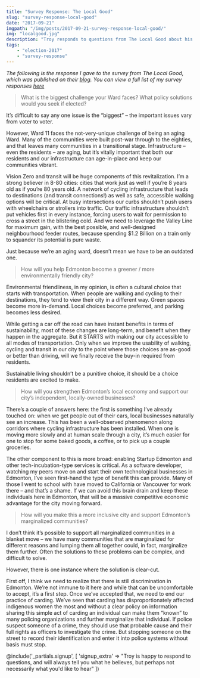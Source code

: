 ```yaml
---
title: "Survey Response: The Local Good"
slug: "survey-response-local-good"
date: "2017-09-21"
imgpath: "/img/posts/2017-09-21-survey-response-local-good/"
img: "localgood.jpg"
description: "Troy responds to questions from The Local Good about his vision for the city"
tags: 
    - "election-2017"
    - "survey-response"
---
```


*The following is the response I gave to the survey from The Local Good, which was published on their [blog](http://www.thelocalgood.ca/election-2017-questionnaire-response-troy-pavlek-ward-11/). You can view a full list of my survey responses [here](/survey-responses)*

> What is the biggest challenge your Ward faces? What policy solutions would you seek if elected?

It’s difficult to say any one issue is the “biggest” – the important issues vary from voter to voter.

However, Ward 11 faces the not-very-unique challenge of being an aging Ward. Many of the communities were built post-war
through to the eighties, and that leaves many communities in a transitional stage. Infrastructure – even the residents – are aging,
but it’s vitally important that both our residents and our infrastructure can age-in-place and keep our communities vibrant.

Vision Zero and transit will be huge components of this revitalization. I’m a strong believer in 8-80 cities: cities that
work just as well if you’re 8 years old as if you’re 80 years old. A network of cycling infrastructure that leads to
destinations (and transit connections!) as well as safe, accessible walking options will be critical. At busy intersections
our curbs shouldn’t push users with wheelchairs or strollers into traffic. Our traffic infrastructure shouldn’t put vehicles
first in every instance, forcing users to wait for permission to cross a street in the blistering cold. And we need to
leverage the Valley Line for maximum gain, with the best possible, and well-designed neighbourhood feeder routes,
because spending $1.2 Billion on a train only to squander its potential is pure waste.

Just because we’re an aging ward, doesn’t mean we have to be an outdated one.

> How will you help Edmonton become a greener / more environmentally friendly city?

Environmental friendliness, in my opinion, is often a cultural choice that starts with transportation. When people are
walking and cycling to their destinations, they tend to view their city in a different way. Green spaces become more
in-demand. Local choices become preferred, and parking becomes less desired.

While getting a car off the road can have instant benefits in terms of sustainability, most of these changes are long-term,
and benefit when they happen in the aggregate. But it STARTS with making our city accessible to all modes of transportation.
Only when we improve the usability of walking, cycling and transit in our city to the point where those choices are as-good
or better than driving, will we finally receive the buy-in required from residents.

Sustainable living shouldn’t be a punitive choice, it should be a choice residents are excited to make.

> How will you strengthen Edmonton’s local economy and support our city’s independent, locally-owned businesses?

There’s a couple of answers here: the first is something I’ve already touched on: when we get people out of their cars,
local businesses naturally see an increase. This has been a well-observed phenomenon along corridors where cycling
infrastructure has been installed. When one is moving more slowly and at human scale through a city, it’s much easier for
one to stop for some baked goods, a coffee, or to pick up a couple groceries.

The other component to this is more broad: enabling Startup Edmonton and other tech-incubation-type services is critical.
As a software developer, watching my peers move on and start their own technological businesses in Edmonton, I’ve seen
first-hand the type of benefit this can provide. Many of those I went to school with have moved to California or
Vancouver for work there – and that’s a shame. If we can avoid this brain drain and keep these individuals here in Edmonton,
that will be a massive competitive economic advantage for the city moving forward.

> How will you make this a more inclusive city and support Edmonton’s marginalized communities?

I don’t think it’s possible to support all marginalized communities in a blanket move – we have many communities that are
marginalized for different reasons and lumping them all together could, in fact, marginalize them further. Often the
solutions to these problems can be complex, and difficult to solve.

However, there is one instance where the solution is clear-cut.

First off, I think we need to realize that there is still discrimination in Edmonton. We’re not immune to it here and while
that can be uncomfortable to accept, it’s a first step. Once we’ve accepted that, we need to end our practice of carding.
We’ve seen that carding has disproportionately affected indigenous women the most and without a clear policy on information
sharing this simple act of carding an individual can make them “known” to many policing organizations and further marginalize
that individual. If police suspect someone of a crime, they should use that probable cause and their full rights as officers
to investigate the crime. But stopping someone on the street to record their identification and enter it into police systems without basis must stop.

@include('_partials.signup', [ 'signup_extra' => "Troy is happy to respond to questions, and will always tell you what he believes, but perhaps not necessarily what you'd like to hear" ])
